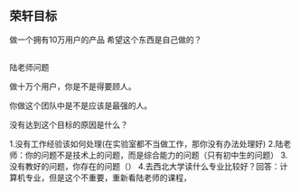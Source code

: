 ## 荣轩目标

做一个拥有10万用户的产品
希望这个东西是自己做的？

## 

陆老师问题

做十万个用户，你是不是得要顾人。

你做这个团队中是不是应该是最强的人。


没有达到这个目标的原因是什么？

1.没有工作经验该如何处理(在实验室都不当做工作，那你没有办法处理好)
2.陆老师：你的问题不是技术上的问题，而是综合能力的问题（只有初中生的问题）
3.没有教好的问题，你存在的问题（）
4.去西北大学读什么专业比较好？回答：计算机专业，但是这个不重要，重新看陆老师的课程，
